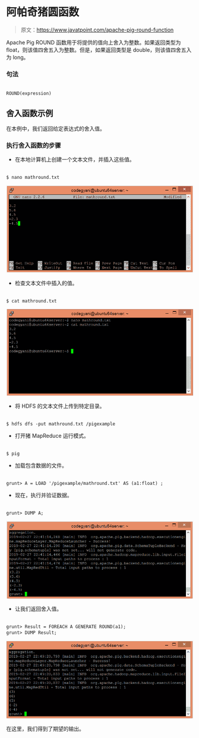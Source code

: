 # 阿帕奇猪圆函数

> 原文：<https://www.javatpoint.com/apache-pig-round-function>

Apache Pig ROUND 函数用于将提供的值向上舍入为整数。如果返回类型为 float，则该值四舍五入为整数。但是，如果返回类型是 double，则该值四舍五入为 long。

### 句法

```

ROUND(expression)

```

## 舍入函数示例

在本例中，我们返回给定表达式的舍入值。

### 执行舍入函数的步骤

*   在本地计算机上创建一个文本文件，并插入这些值。

```

$ nano mathround.txt

```

![Apache Pig ROUND Function](img/7806f9e8f46419acf8ce64d7b14b9e27.png)

*   检查文本文件中插入的值。

```

$ cat mathround.txt

```

![Apache Pig ROUND Function](img/4b9435c3f23a13605d8194581ff7055b.png)

*   将 HDFS 的文本文件上传到特定目录。

```

$ hdfs dfs -put mathround.txt /pigexample

```

*   打开猪 MapReduce 运行模式。

```

$ pig

```

*   加载包含数据的文件。

```

grunt> A = LOAD '/pigexample/mathround.txt' AS (a1:float) ;

```

*   现在，执行并验证数据。

```

grunt> DUMP A;

```

![Apache Pig ROUND Function](img/3ecf0a9a7b1ecc28b7997d04ec461707.png)

*   让我们返回舍入值。

```

grunt> Result = FOREACH A GENERATE ROUND(a1);
grunt> DUMP Result;

```

![Apache Pig ROUND Function](img/945bd164825b4ecc2b137d823f4a7d25.png)

在这里，我们得到了期望的输出。
